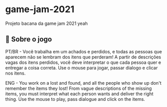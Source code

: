 # game-jam-2021
Projeto bacana da game jam 2021 yeah

## 📖 Sobre o jogo

PT/BR - Você trabalha em um achados e perdidos, e todas as pessoas que aparecem não se lembram dos itens que perderam! A partir de descrições vagas dos itens perdidos, você deve interpretar o que cada pessoa quer e entregar a coisa correta. Use o mouse para jogar, passar dialogo e clicar nos itens.

ENG - You work on a lost and found, and all the people who show up don't remember the items they lost! From vague descriptions of the missing items, you must interpret what each person wants and deliver the right thing. Use the mouse to play, pass dialogue and click on the items.

